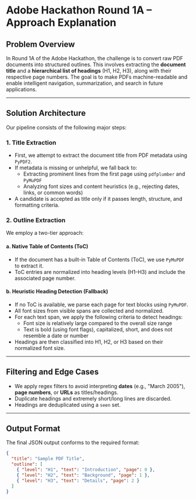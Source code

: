 # Adobe Hackathon Round 1A – Approach Explanation

## Problem Overview

In Round 1A of the Adobe Hackathon, the challenge is to convert raw PDF documents into structured outlines. This involves extracting the **document title** and a **hierarchical list of headings** (H1, H2, H3), along with their respective page numbers. The goal is to make PDFs machine-readable and enable intelligent navigation, summarization, and search in future applications.

---

## Solution Architecture

Our pipeline consists of the following major steps:

### 1. **Title Extraction**
- First, we attempt to extract the document title from PDF metadata using `PyPDF2`.
- If metadata is missing or unhelpful, we fall back to:
  - Extracting prominent lines from the first page using `pdfplumber` and `PyMuPDF`
  - Analyzing font sizes and content heuristics (e.g., rejecting dates, links, or common words)
- A candidate is accepted as title only if it passes length, structure, and formatting criteria.

### 2. **Outline Extraction**
We employ a two-tier approach:

#### a. **Native Table of Contents (ToC)**
- If the document has a built-in Table of Contents (ToC), we use `PyMuPDF` to extract it.
- ToC entries are normalized into heading levels (H1–H3) and include the associated page number.

#### b. **Heuristic Heading Detection (Fallback)**
- If no ToC is available, we parse each page for text blocks using `PyMuPDF`.
- All font sizes from visible spans are collected and normalized.
- For each text span, we apply the following criteria to detect headings:
  - Font size is relatively large compared to the overall size range
  - Text is bold (using font flags), capitalized, short, and does not resemble a date or number
- Headings are then classified into H1, H2, or H3 based on their normalized font size.

---

## Filtering and Edge Cases

- We apply regex filters to avoid interpreting **dates** (e.g., "March 2005"), **page numbers**, or **URLs** as titles/headings.
- Duplicate headings and extremely short/long lines are discarded.
- Headings are deduplicated using a `seen` set.

---

## Output Format

The final JSON output conforms to the required format:

```json
{
  "title": "Sample PDF Title",
  "outline": [
    { "level": "H1", "text": "Introduction", "page": 0 },
    { "level": "H2", "text": "Background", "page": 1 },
    { "level": "H3", "text": "Details", "page": 2 }
  ]
}
